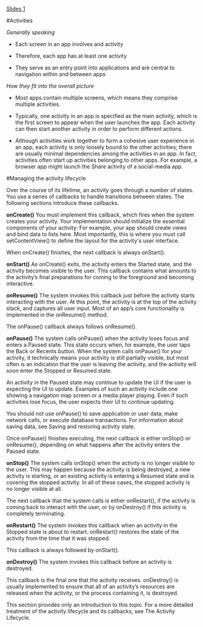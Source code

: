 [Slides 1](https://gitlab.cs.cf.ac.uk/CM6122/lectures/activities_i/blob/master/activities_i_what_and_how.pdf)

#Activities

*Generally speaking*

- Each screen in an app involves and activity

- Therefore, each app has at least one activity

- They serve as an entry point into applications and are central to navigation within and between apps

*How they fit into the overall picture*

- Most apps contain multiple screens, which means they comprise multiple activities.

- Typically, one activity in an app is specified as the main activity, which is the first screen to appear when the user launches the app. Each activity can then start another activity in order to perform different actions.

- Although activities work together to form a cohesive user experience in an app, each activity is only loosely bound to the other activities; there are usually minimal dependencies among the activities in an app. In fact, activities often start up activities belonging to other apps. For example, a browser app might launch the Share activity of a social-media app.

#Managing the activity lifecycle

Over the course of its lifetime, an activity goes through a number of states. You use a series of callbacks to handle transitions between states. The following sections introduce these callbacks.

**onCreate()**
You must implement this callback, which fires when the system creates your activity. Your implementation should initialize the essential components of your activity: For example, your app should create views and bind data to lists here. Most importantly, this is where you must call setContentView() to define the layout for the activity's user interface.

When onCreate() finishes, the next callback is always onStart().

**onStart()**
As onCreate() exits, the activity enters the Started state, and the activity becomes visible to the user. This callback contains what amounts to the activity’s final preparations for coming to the foreground and becoming interactive.

**onResume()**
The system invokes this callback just before the activity starts interacting with the user. At this point, the activity is at the top of the activity stack, and captures all user input. Most of an app’s core functionality is implemented in the onResume() method.

The onPause() callback always follows onResume().

**onPause()**
The system calls onPause() when the activity loses focus and enters a Paused state. This state occurs when, for example, the user taps the Back or Recents button. When the system calls onPause() for your activity, it technically means your activity is still partially visible, but most often is an indication that the user is leaving the activity, and the activity will soon enter the Stopped or Resumed state.

An activity in the Paused state may continue to update the UI if the user is expecting the UI to update. Examples of such an activity include one showing a navigation map screen or a media player playing. Even if such activities lose focus, the user expects their UI to continue updating.

You should not use onPause() to save application or user data, make network calls, or execute database transactions. For information about saving data, see Saving and restoring activity state.

Once onPause() finishes executing, the next callback is either onStop() or onResume(), depending on what happens after the activity enters the Paused state.

**onStop()**
The system calls onStop() when the activity is no longer visible to the user. This may happen because the activity is being destroyed, a new activity is starting, or an existing activity is entering a Resumed state and is covering the stopped activity. In all of these cases, the stopped activity is no longer visible at all.

The next callback that the system calls is either onRestart(), if the activity is coming back to interact with the user, or by onDestroy() if this activity is completely terminating.

**onRestart()**
The system invokes this callback when an activity in the Stopped state is about to restart. onRestart() restores the state of the activity from the time that it was stopped.

This callback is always followed by onStart().

**onDestroy()**
The system invokes this callback before an activity is destroyed.

This callback is the final one that the activity receives. onDestroy() is usually implemented to ensure that all of an activity’s resources are released when the activity, or the process containing it, is destroyed.

This section provides only an introduction to this topic. For a more detailed treatment of the activity lifecycle and its callbacks, see The Activity Lifecycle.
